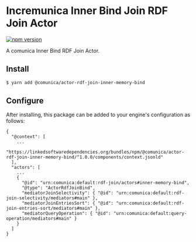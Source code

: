 # Incremunica Inner Bind Join RDF Join Actor

[![npm version](https://badge.fury.io/js/@incremunica%2Factor-rdf-join-inner-memory-bind.svg)](https://badge.fury.io/js/@incremunica%2Factor-rdf-join-inner-memory-bind)

A comunica Inner Bind RDF Join Actor.

## Install

```bash
$ yarn add @comunica/actor-rdf-join-inner-memory-bind
```

## Configure

After installing, this package can be added to your engine's configuration as follows:
```text
{
  "@context": [
    ...
    "https://linkedsoftwaredependencies.org/bundles/npm/@comunica/actor-rdf-join-inner-memory-bind/^1.0.0/components/context.jsonld"
  ],
  "actors": [
    ...
    {
      "@id": "urn:comunica:default:rdf-join/actors#inner-memory-bind",
      "@type": "ActorRdfJoinBind",
      "mediatorJoinSelectivity": { "@id": "urn:comunica:default:rdf-join-selectivity/mediators#main" },
      "mediatorJoinEntriesSort": { "@id": "urn:comunica:default:rdf-join-entries-sort/mediators#main" },
      "mediatorQueryOperation": { "@id": "urn:comunica:default:query-operation/mediators#main" }
    }
  ]
}
```
